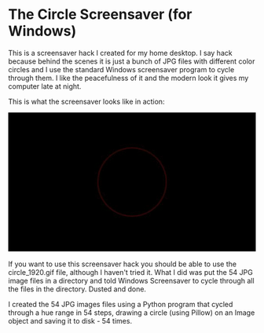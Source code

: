 # The Circle Screensaver (for Windows)

This is a screensaver hack I created for my home desktop. I say hack because behind the scenes
it is just a bunch of JPG files with different color circles and I use the standard Windows
screensaver program to cycle through them. I like the peacefulness of it and the modern look
it gives my computer late at night.

This is what the screensaver looks like in action:

![circles](circles_640.gif)

If you want to use this screensaver hack you should be able to use the circle_1920.gif file, although I haven't
tried it. What I did was put the 54 JPG image files in a directory and told Windows Screensaver to cycle
through all the files in the directory. Dusted and done.

I created the 54 JPG images files using a Python program that cycled through a hue range in 54 steps, drawing a
circle (using Pillow) on an Image object and saving it to disk - 54 times.
